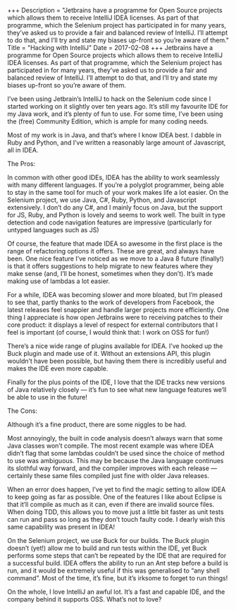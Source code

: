 +++
Description = "Jetbrains have a programme for Open Source projects which allows them to receive IntelliJ IDEA licenses. As part of that programme, which the Selenium project has participated in for many years, they’ve asked us to provide a fair and balanced review of IntelliJ. I’ll attempt to do that, and I’ll try and state my biases up-front so you’re aware of them."
Title = "Hacking with IntelliJ"
Date = 2017-02-08
+++
Jetbrains have a programme for Open Source projects which allows them to receive IntelliJ IDEA licenses. As part of that programme, which the Selenium project has participated in for many years, they’ve asked us to provide a fair and balanced review of IntelliJ. I’ll attempt to do that, and I’ll try and state my biases up-front so you’re aware of them.

I’ve been using Jetbrain’s IntelliJ to hack on the Selenium code since I started working on it slightly over ten years ago. It’s still my favourite IDE for my Java work, and it’s plenty of fun to use. For some time, I’ve been using the (free) Community Edition, which is ample for many coding needs.

Most of my work is in Java, and that’s where I know IDEA best. I dabble in Ruby and Python, and I’ve written a reasonably large amount of Javascript, all in IDEA.

The Pros:

In common with other good IDEs, IDEA has the ability to work seamlessly with many different languages. If you’re a polyglot programmer, being able to stay in the same tool for much of your work makes life a lot easier. On the Selenium project, we use Java, C#, Ruby, Python, and Javascript extensively. I don’t do any C#, and I mainly focus on Java, but the support for JS, Ruby, and Python is lovely and seems to work well. The built in type detection and code navigation features are impressive (particularly for untyped languages such as JS)

Of course, the feature that made IDEA so awesome in the first place is the range of refactoring options it offers. These are great, and always have been. One nice feature I’ve noticed as we move to a Java 8 future (finally!) is that it offers suggestions to help migrate to new features where they make sense (and, I’ll be honest, sometimes when they don’t). It’s made making use of lambdas a lot easier.

For a while, IDEA was becoming slower and more bloated, but I’m pleased to see that, partly thanks to the work of developers from Facebook, the latest releases feel snappier and handle larger projects more efficiently. One thing I appreciate is how open Jetbrains were to receiving patches to their core product: it displays a level of respect for external contributors that I feel is important (of course, I would think that: I work on OSS for fun!)

There’s a nice wide range of plugins available for IDEA. I’ve hooked up the Buck plugin and made use of it. Without an extensions API, this plugin wouldn’t have been possible, but having them there is incredibly useful and makes the IDE even more capable.

Finally for the plus points of the IDE, I love that the IDE tracks new versions of Java relatively closely — it’s fun to see what new language features we’ll be able to use in the future!

The Cons:

Although it’s a fine product, there are some niggles to be had.

Most annoyingly, the built in code analysis doesn’t always warn that some Java classes won’t compile. The most recent example was where IDEA didn’t flag that some lambdas couldn’t be used since the choice of method to use was ambiguous. This may be because the Java language continues its slothful way forward, and the compiler improves with each release — certainly these same files compiled just fine with older Java releases.

When an error does happen, I’ve yet to find the magic setting to allow IDEA to keep going as far as possible. One of the features I like about Eclipse is that it’ll compile as much as it can, even if there are invalid source files. When doing TDD, this allows you to move just a little bit faster as unit tests can run and pass so long as they don’t touch faulty code. I dearly wish this same capability was present in IDEA!

On the Selenium project, we use Buck for our builds. The Buck plugin doesn’t (yet!) allow me to build and run tests within the IDE, yet Buck performs some steps that can’t be repeated by the IDE that are required for a successful build. IDEA offers the ability to run an Ant step before a build is run, and it would be extremely useful if this was generalised to “any shell command”. Most of the time, it’s fine, but it’s irksome to forget to run things!

On the whole, I love IntelliJ an awful lot. It’s a fast and capable IDE, and the company behind it supports OSS. What’s not to love?